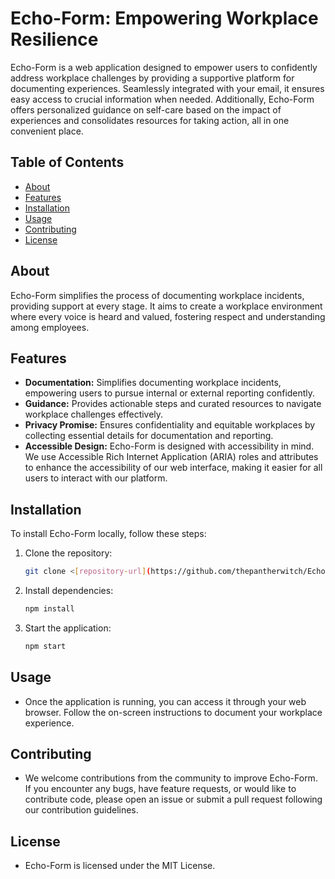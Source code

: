 # Echo-Form: Empowering Workplace Resilience

Echo-Form is a web application designed to empower users to confidently address workplace challenges by providing a supportive platform for documenting experiences. Seamlessly integrated with your email, it ensures easy access to crucial information when needed. Additionally, Echo-Form offers personalized guidance on self-care based on the impact of experiences and consolidates resources for taking action, all in one convenient place.

## Table of Contents
- [About](#about)
- [Features](#features)
- [Installation](#installation)
- [Usage](#usage)
- [Contributing](#contributing)
- [License](#license)

## About
Echo-Form simplifies the process of documenting workplace incidents, providing support at every stage. It aims to create a workplace environment where every voice is heard and valued, fostering respect and understanding among employees.

## Features
- **Documentation:** Simplifies documenting workplace incidents, empowering users to pursue internal or external reporting confidently.
- **Guidance:** Provides actionable steps and curated resources to navigate workplace challenges effectively.
- **Privacy Promise:** Ensures confidentiality and equitable workplaces by collecting essential details for documentation and reporting.
- **Accessible Design:** Echo-Form is designed with accessibility in mind. We use Accessible Rich Internet Application (ARIA) roles and attributes to enhance the accessibility of our web interface, making it easier for all users to interact with our platform.

## Installation
To install Echo-Form locally, follow these steps:
1. Clone the repository:
   ```bash
   git clone <[repository-url](https://github.com/thepantherwitch/Echo-Form.git)>
2. Install dependencies:
   ```bash
   npm install
3. Start the application:
   ```bash
   npm start

## Usage
- Once the application is running, you can access it through your web browser. Follow the on-screen instructions to document your workplace experience.

## Contributing
- We welcome contributions from the community to improve Echo-Form. If you encounter any bugs, have feature requests, or would like to contribute code, please open an issue or submit a pull request following our contribution guidelines.

## License
- Echo-Form is licensed under the MIT License.
